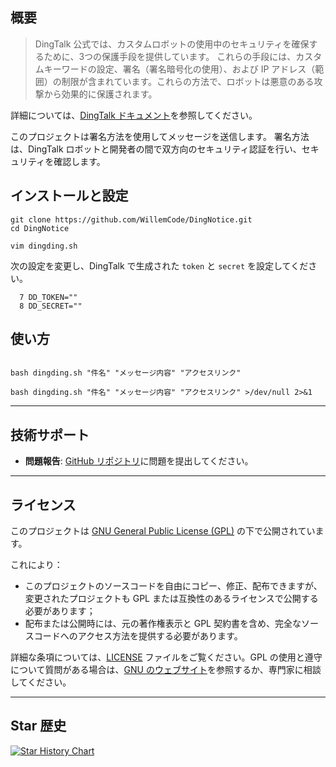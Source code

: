 ## 概要

> DingTalk 公式では、カスタムロボットの使用中のセキュリティを確保するために、3つの保護手段を提供しています。
> これらの手段には、カスタムキーワードの設定、署名（署名暗号化の使用）、および IP アドレス（範囲）の制限が含まれています。これらの方法で、ロボットは悪意のある攻撃から効果的に保護されます。

詳細については、[DingTalk ドキュメント](https://open.dingtalk.com/document/orgapp/customize-robot-security-settings)を参照してください。

このプロジェクトは署名方法を使用してメッセージを送信します。
署名方法は、DingTalk ロボットと開発者の間で双方向のセキュリティ認証を行い、セキュリティを確認します。

## インストールと設定

```
git clone https://github.com/WillemCode/DingNotice.git
cd DingNotice

vim dingding.sh
```

次の設定を変更し、DingTalk で生成された `token` と `secret` を設定してください。

```
  7 DD_TOKEN=""
  8 DD_SECRET=""
```

## 使い方

```

bash dingding.sh "件名" "メッセージ内容" "アクセスリンク"

bash dingding.sh "件名" "メッセージ内容" "アクセスリンク" >/dev/null 2>&1

```

---

## 技術サポート

- **問題報告**: [GitHub リポジトリ](https://github.com/WillemCode/ScriptTools/issues)に問題を提出してください。

---

## ライセンス

このプロジェクトは [GNU General Public License (GPL)](./LICENSE) の下で公開されています。

これにより：

- このプロジェクトのソースコードを自由にコピー、修正、配布できますが、変更されたプロジェクトも GPL または互換性のあるライセンスで公開する必要があります；
- 配布または公開時には、元の著作権表示と GPL 契約書を含め、完全なソースコードへのアクセス方法を提供する必要があります。

詳細な条項については、[LICENSE](./LICENSE) ファイルをご覧ください。GPL の使用と遵守について質問がある場合は、[GNU のウェブサイト](https://www.gnu.org/licenses/)を参照するか、専門家に相談してください。

---

## Star 歴史

[![Star History Chart](https://api.star-history.com/svg?repos=WillemCode/DingNotice&type=Date)](https://www.star-history.com/#WillemCode/DingNotice&Date)
